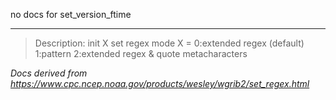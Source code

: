 no docs for set_version_ftime

----

>Description: init  X      set regex mode X = 0:extended regex (default) 1:pattern 2:extended regex & quote metacharacters

_Docs derived from <https://www.cpc.ncep.noaa.gov/products/wesley/wgrib2/set_regex.html>_